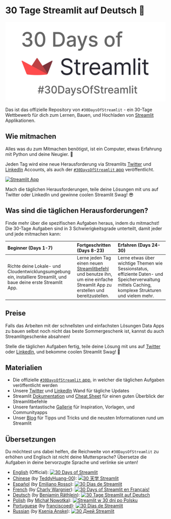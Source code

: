 # 30 Tage Streamlit auf Deutsch 🎈

<img src='3AF34648-C61D-47CE-9E56-C496C5A7C240.jpeg' height=250>

Das ist das offizielle Repository von `#30DaysOfStreamlit` - ein 30-Tage Wettbewerb für dich zum Lernen, Bauen, und Hochladen von [Streamlit](https://streamlit.io) Applikationen.

## Wie mitmachen

Alles was du zum Mitmachen benötigst, ist ein Computer, etwas Erfahrung mit Python und deine Neugier. 🧠

Jeden Tag wird eine neue Herausforderung via Streamlits [Twitter](https://twitter.com/streamlit) und [LinkedIn](https://www.linkedin.com/company/streamlit/posts/?feedView=all) Accounts, als auch der [`#30DaysOfStreamlit` app](https://share.streamlit.io/streamlit/30days/) veröffentlicht.

[![Streamlit App](https://static.streamlit.io/badges/streamlit_badge_black_white.svg)](https://share.streamlit.io/streamlit/30days/)

Mach die täglichen Herausforderungen, teile deine Lösungen mit uns auf Twitter oder LinkedIn und gewinne coolen Streamlit Swag! 😎

## Was sind die täglichen Herausforderungen?

Finde mehr über die spezifischen Aufgaben heraus, indem du mitmachst! Die 30-Tage Aufgaben sind in 3 Schwierigkeitsgrade unterteilt, damit jeder und jede mitmachen kann:

| Beginner (Days 1-7) | Fortgeschritten (Days 8-23) | Erfahren (Days 24-30) |
| :---        |    :----   |          :--- |
| Richte deine Lokale- und Cloudentwicklungsumgebung ein, installiere Streamlit, und baue deine erste Streamlit App.| Lerne jeden Tag einen neuen [Streamlitbefehl](https://docs.streamlit.io/library/api-reference) und benutze ihn, um eine einfache Streamlit App zu erstellen und bereitzustellen. | Lerne etwas über wichtige Themen wie Sessionstatus, effiziente Daten- und Speicherverwaltung mittels Caching, komplexe Strukturen und vielem mehr.

## Preise

Falls das Arbeiten mit der schnellsten und einfachsten Lösungen Data Apps zu bauen selbst noch nicht das beste Sommergeschenk ist, kannst du auch Streamlitgeschenke absahnen!

Stelle die täglichen Aufgaben fertig, teile deine Lösung mit uns auf [Twitter](https://twitter.com/streamlit) oder [LinkedIn](https://www.linkedin.com/company/streamlit/posts/?feedView=all), und bekomme coolen Streamlit Swag! 🎁

## Materialien

- Die offizielle [`#30DaysOfStreamlit` app](https://share.streamlit.io/streamlit/30days/), in welcher die täglichen Aufgaben veröffentlicht werden
- Unsere [Twitter](https://twitter.com/streamlit) und [LinkedIn](https://www.linkedin.com/company/streamlit/posts/?feedView=all) Wand für tägliche Updates
- Streamlit [Dokumentation](https://docs.streamlit.io/) und [Cheat Sheet](https://docs.streamlit.io/library/cheatsheet) für einen guten Überblick der Streamlitbefehle
- Unsere fantastische [Gallerie](https://streamlit.io/gallery) für Inspiration, Vorlagen, und Communityapps
- Unser [Blog](https://blog.streamlit.io/how-to-master-streamlit-for-data-science/)
für Tipps und Tricks und die neusten Informationen rund um Streamlit

## Übersetzungen

Du möchtest uns dabei helfen, die Reichweite von `#30DaysOfStreamlit` zu erhöhen und Englisch ist nicht deine Muttersprache? Übersetze die Aufgaben in deine bervorzugte Sprache und verlinke sie unten!

- [English](https://github.com/streamlit/30days) (Official): [![30 Days of Streamlit](https://static.streamlit.io/badges/streamlit_badge_black_white.svg)](https://30days.streamlit.app)
- [Chinese](https://github.com/TeddyHuang-00/30days-Chinese) (by [TeddyHuang-00](https://github.com/TeddyHuang-00)): [![30 天学 Streamlit](https://static.streamlit.io/badges/streamlit_badge_black_white.svg)](https://30days-chinese.streamlit.app)
- [Español](https://github.com/streamlit/30days-spanish/) (by [Emiliano Rosso](https://github.com/arraydude)): [![30 Dias de Streamlit](https://static.streamlit.io/badges/streamlit_badge_black_white.svg)](https://30days-in-spanish.streamlit.app/)
- [French](https://github.com/streamlit/30days-French) (by [Charly Wargnier](https://github.com/charlyWargnier/)): [![30 Days of Streamlit en Français!](https://static.streamlit.io/badges/streamlit_badge_black_white.svg)](https://30days-in-french.streamlit.app/)
- [Deutsch](https://github.com/streamlit/30days-german) (by [Benjamin Räthlein](https://github.com/raethlein)): [![30 Tage Streamlit auf Deutsch](https://static.streamlit.io/badges/streamlit_badge_black_white.svg)](https://30days-in-german.streamlit.app/)
- [Polish](https://github.com/streamlit/30days-polish) (by [Michał Nowotka](https://github.com/sfc-gh-mnowotka)): [![Streamlit w 30 dni po Polsku](https://static.streamlit.io/badges/streamlit_badge_black_white.svg)](https://w30dni.streamlit.app/)
- [Portuguese](https://github.com/franciscoed/30days) (by [franciscoed](https://github.com/franciscoed)): [![30 Dias de Streamlit](https://static.streamlit.io/badges/streamlit_badge_black_white.svg)](https://30dias.streamlit.app/)
- [Russian](https://github.com/kseniaanske/30days) (by [Ksenia Anske](https://github.com/kseniaanske)): [![30 Дней Streamlit](https://static.streamlit.io/badges/streamlit_badge_black_white.svg)](https://30days-in-russian.streamlit.app/)
